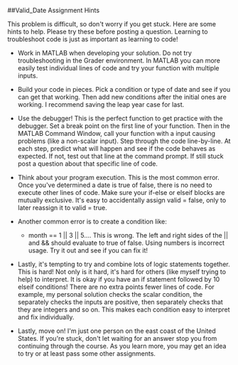 ##Valid_Date Assignment Hints

This problem is difficult, so don't worry if you get stuck. Here are some hints to help. Please try these before posting a question. Learning to troubleshoot code is just as important as learning to code!


- Work in MATLAB when developing your solution. Do not try troubleshooting in the Grader environment. In MATLAB you can more easily test individual lines of code and try your function with multiple inputs.


- Build your code in pieces. Pick a condition or type of date and see if you can get that working. Then add new conditions after the initial ones are working. I recommend saving the leap year case for last.


- Use the debugger! This is the perfect function to get practice with the debugger. Set a break point on the first line of your function. Then in the MATLAB Command Window, call your function with a input causing problems (like a non-scalar input). Step through the code line-by-line. At each step, predict what will happen and see if the code behaves as expected. If not, test out that line at the command prompt. If still stuck post a question about that specific line of code.


- Think about your program execution. This is the most common error. Once you've determined a date is true of false, there is no need to execute other lines of code. Make sure your if-else or elseif blocks are mutually exclusive. It's easy to accidentally assign valid = false, only to later reassign it to valid = true.


- Another common error is to create a condition like:
    - month == 1 || 3 || 5.…
        This is wrong. The left and right sides of the || and && should evaluate to true of false. Using numbers is incorrect usage. Try it out and see if you can fix it!


- Lastly, it's tempting to try and combine lots of logic statements together. This is hard! Not only is it hard, it's hard for others (like myself trying to help) to interpret. It is okay if you have an if statement followed by 10 elseif conditions! There are no extra points fewer lines of code. For example, my personal solution checks the scalar condition, the separately checks the inputs are positive, then separately checks that they are integers and so on. This makes each condition easy to interpret and fix individually.


- Lastly, move on! I'm just one person on the east coast of the United States. If you're stuck, don't let waiting for an answer stop you from continuing through the course. As you learn more, you may get an idea to try or at least pass some other assignments.
